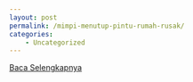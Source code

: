 ```yaml
---
layout: post
permalink: /mimpi-menutup-pintu-rumah-rusak/
categories:
    - Uncategorized
---
```


[Baca Selengkapnya](/08)